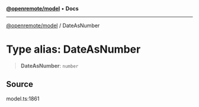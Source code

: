 [**@openremote/model**](../README.md) • **Docs**

***

[@openremote/model](../globals.md) / DateAsNumber

# Type alias: DateAsNumber

> **DateAsNumber**: `number`

## Source

model.ts:1861
